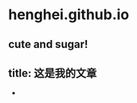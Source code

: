 # henghei.github.io
cute and sugar!
---
title: 这是我的文章
---
<ul>
  <li><a href="http://baidu.com>百度</a></li>
  <li><a href='http://github.com>Github</a></li>
 </ul>
